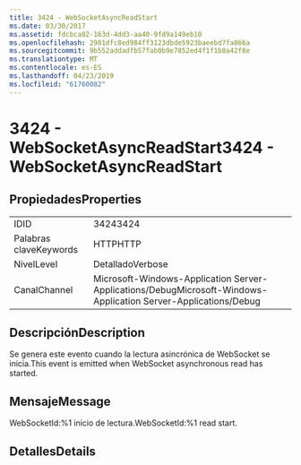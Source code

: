 ```yaml
---
title: 3424 - WebSocketAsyncReadStart
ms.date: 03/30/2017
ms.assetid: fdcbca02-163d-4dd3-aa40-9fd9a149eb10
ms.openlocfilehash: 2901dfc8ed984ff3123dbde5923baeebd7fa866a
ms.sourcegitcommit: 9b552addadfb57fab0b9e7852ed4f1f1b8a42f8e
ms.translationtype: MT
ms.contentlocale: es-ES
ms.lasthandoff: 04/23/2019
ms.locfileid: "61760082"
---
```

# <a name="3424---websocketasyncreadstart"></a><span data-ttu-id="f6b8f-102">3424 - WebSocketAsyncReadStart</span><span class="sxs-lookup"><span data-stu-id="f6b8f-102">3424 - WebSocketAsyncReadStart</span></span>
## <a name="properties"></a><span data-ttu-id="f6b8f-103">Propiedades</span><span class="sxs-lookup"><span data-stu-id="f6b8f-103">Properties</span></span>  
  
|||  
|-|-|  
|<span data-ttu-id="f6b8f-104">ID</span><span class="sxs-lookup"><span data-stu-id="f6b8f-104">ID</span></span>|<span data-ttu-id="f6b8f-105">3424</span><span class="sxs-lookup"><span data-stu-id="f6b8f-105">3424</span></span>|  
|<span data-ttu-id="f6b8f-106">Palabras clave</span><span class="sxs-lookup"><span data-stu-id="f6b8f-106">Keywords</span></span>|<span data-ttu-id="f6b8f-107">HTTP</span><span class="sxs-lookup"><span data-stu-id="f6b8f-107">HTTP</span></span>|  
|<span data-ttu-id="f6b8f-108">Nivel</span><span class="sxs-lookup"><span data-stu-id="f6b8f-108">Level</span></span>|<span data-ttu-id="f6b8f-109">Detallado</span><span class="sxs-lookup"><span data-stu-id="f6b8f-109">Verbose</span></span>|  
|<span data-ttu-id="f6b8f-110">Canal</span><span class="sxs-lookup"><span data-stu-id="f6b8f-110">Channel</span></span>|<span data-ttu-id="f6b8f-111">Microsoft-Windows-Application Server-Applications/Debug</span><span class="sxs-lookup"><span data-stu-id="f6b8f-111">Microsoft-Windows-Application Server-Applications/Debug</span></span>|  
  
## <a name="description"></a><span data-ttu-id="f6b8f-112">Descripción</span><span class="sxs-lookup"><span data-stu-id="f6b8f-112">Description</span></span>  
 <span data-ttu-id="f6b8f-113">Se genera este evento cuando la lectura asincrónica de WebSocket se inicia.</span><span class="sxs-lookup"><span data-stu-id="f6b8f-113">This event is emitted when WebSocket asynchronous read has started.</span></span>  
  
## <a name="message"></a><span data-ttu-id="f6b8f-114">Mensaje</span><span class="sxs-lookup"><span data-stu-id="f6b8f-114">Message</span></span>  
 <span data-ttu-id="f6b8f-115">WebSocketId:%1 inicio de lectura.</span><span class="sxs-lookup"><span data-stu-id="f6b8f-115">WebSocketId:%1 read start.</span></span>  
  
## <a name="details"></a><span data-ttu-id="f6b8f-116">Detalles</span><span class="sxs-lookup"><span data-stu-id="f6b8f-116">Details</span></span>
